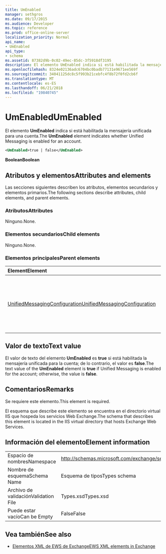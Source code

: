 ```yaml
---
title: UmEnabled
manager: sethgros
ms.date: 09/17/2015
ms.audience: Developer
ms.topic: reference
ms.prod: office-online-server
localization_priority: Normal
api_name:
- UmEnabled
api_type:
- schema
ms.assetid: 87382d9b-0c02-49ec-85dc-3f5918df3195
description: El elemento UmEnabled indica si está habilitada la mensajería unificada para una cuenta.
ms.openlocfilehash: 8324e02136adc6704bc0badb77131e9671ee569f
ms.sourcegitcommit: 34041125dc8c5f993b21cebfc4f8b72f0fd2cb6f
ms.translationtype: MT
ms.contentlocale: es-ES
ms.lasthandoff: 06/21/2018
ms.locfileid: "19840745"
---
```

# <a name="umenabled"></a><span data-ttu-id="c6d47-103">UmEnabled</span><span class="sxs-lookup"><span data-stu-id="c6d47-103">UmEnabled</span></span>

<span data-ttu-id="c6d47-104">El elemento **UmEnabled** indica si está habilitada la mensajería unificada para una cuenta.</span><span class="sxs-lookup"><span data-stu-id="c6d47-104">The **UmEnabled** element indicates whether Unified Messaging is enabled for an account.</span></span> 
  
```XML
<UmEnabled>true | false</UmEnabled>
```

 <span data-ttu-id="c6d47-105">**Boolean**</span><span class="sxs-lookup"><span data-stu-id="c6d47-105">**Boolean**</span></span>
## <a name="attributes-and-elements"></a><span data-ttu-id="c6d47-106">Atributos y elementos</span><span class="sxs-lookup"><span data-stu-id="c6d47-106">Attributes and elements</span></span>

<span data-ttu-id="c6d47-107">Las secciones siguientes describen los atributos, elementos secundarios y elementos primarios.</span><span class="sxs-lookup"><span data-stu-id="c6d47-107">The following sections describe attributes, child elements, and parent elements.</span></span>
  
### <a name="attributes"></a><span data-ttu-id="c6d47-108">Atributos</span><span class="sxs-lookup"><span data-stu-id="c6d47-108">Attributes</span></span>

<span data-ttu-id="c6d47-109">Ninguno.</span><span class="sxs-lookup"><span data-stu-id="c6d47-109">None.</span></span>
  
### <a name="child-elements"></a><span data-ttu-id="c6d47-110">Elementos secundarios</span><span class="sxs-lookup"><span data-stu-id="c6d47-110">Child elements</span></span>

<span data-ttu-id="c6d47-111">Ninguno.</span><span class="sxs-lookup"><span data-stu-id="c6d47-111">None.</span></span>
  
### <a name="parent-elements"></a><span data-ttu-id="c6d47-112">Elementos principales</span><span class="sxs-lookup"><span data-stu-id="c6d47-112">Parent elements</span></span>

|<span data-ttu-id="c6d47-113">**Element**</span><span class="sxs-lookup"><span data-stu-id="c6d47-113">**Element**</span></span>|<span data-ttu-id="c6d47-114">**Descripción**</span><span class="sxs-lookup"><span data-stu-id="c6d47-114">**Description**</span></span>|
|:-----|:-----|
|[<span data-ttu-id="c6d47-115">UnifiedMessagingConfiguration</span><span class="sxs-lookup"><span data-stu-id="c6d47-115">UnifiedMessagingConfiguration</span></span>](unifiedmessagingconfiguration.md) <br/> |<span data-ttu-id="c6d47-116">Contiene información de configuración de servicio para el servicio de mensajería unificada.</span><span class="sxs-lookup"><span data-stu-id="c6d47-116">Contains service configuration information for the Unified Messaging service.</span></span>  <br/> |
   
## <a name="text-value"></a><span data-ttu-id="c6d47-117">Valor de texto</span><span class="sxs-lookup"><span data-stu-id="c6d47-117">Text value</span></span>

<span data-ttu-id="c6d47-118">El valor de texto del elemento **UmEnabled** es **true** si está habilitada la mensajería unificada para la cuenta; de lo contrario, el valor es **false**.</span><span class="sxs-lookup"><span data-stu-id="c6d47-118">The text value of the **UmEnabled** element is **true** if Unified Messaging is enabled for the account; otherwise, the value is **false**.</span></span>
  
## <a name="remarks"></a><span data-ttu-id="c6d47-119">Comentarios</span><span class="sxs-lookup"><span data-stu-id="c6d47-119">Remarks</span></span>

<span data-ttu-id="c6d47-120">Se requiere este elemento.</span><span class="sxs-lookup"><span data-stu-id="c6d47-120">This element is required.</span></span>
  
<span data-ttu-id="c6d47-121">El esquema que describe este elemento se encuentra en el directorio virtual IIS que hospeda los servicios Web Exchange.</span><span class="sxs-lookup"><span data-stu-id="c6d47-121">The schema that describes this element is located in the IIS virtual directory that hosts Exchange Web Services.</span></span>
  
## <a name="element-information"></a><span data-ttu-id="c6d47-122">Información del elemento</span><span class="sxs-lookup"><span data-stu-id="c6d47-122">Element information</span></span>

|||
|:-----|:-----|
|<span data-ttu-id="c6d47-123">Espacio de nombres</span><span class="sxs-lookup"><span data-stu-id="c6d47-123">Namespace</span></span>  <br/> |http://schemas.microsoft.com/exchange/services/2006/types  <br/> |
|<span data-ttu-id="c6d47-124">Nombre de esquema</span><span class="sxs-lookup"><span data-stu-id="c6d47-124">Schema Name</span></span>  <br/> |<span data-ttu-id="c6d47-125">Esquema de tipos</span><span class="sxs-lookup"><span data-stu-id="c6d47-125">Types schema</span></span>  <br/> |
|<span data-ttu-id="c6d47-126">Archivo de validación</span><span class="sxs-lookup"><span data-stu-id="c6d47-126">Validation File</span></span>  <br/> |<span data-ttu-id="c6d47-127">Types.xsd</span><span class="sxs-lookup"><span data-stu-id="c6d47-127">Types.xsd</span></span>  <br/> |
|<span data-ttu-id="c6d47-128">Puede estar vacío</span><span class="sxs-lookup"><span data-stu-id="c6d47-128">Can be Empty</span></span>  <br/> |<span data-ttu-id="c6d47-129">False</span><span class="sxs-lookup"><span data-stu-id="c6d47-129">False</span></span>  <br/> |
   
## <a name="see-also"></a><span data-ttu-id="c6d47-130">Vea también</span><span class="sxs-lookup"><span data-stu-id="c6d47-130">See also</span></span>



- [<span data-ttu-id="c6d47-131">Elementos XML de EWS de Exchange</span><span class="sxs-lookup"><span data-stu-id="c6d47-131">EWS XML elements in Exchange</span></span>](ews-xml-elements-in-exchange.md)

